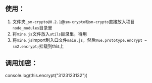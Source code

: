 ## 使用：

1. 文件夹`_sm-crypto@0.2.1`@`sm-crypto和sm-crypto`直接放入项目`node_modules`目录里
2. 将`mine.js`文件放入`utils`目录里，待用
3. 将`mine.js`import到入口文件`main.js`，然后`Vue.prototype.encrypt = sm2.encrypt;`挂载到this上





## 调用加密：



console.log(this.encrypt("3123123132"))